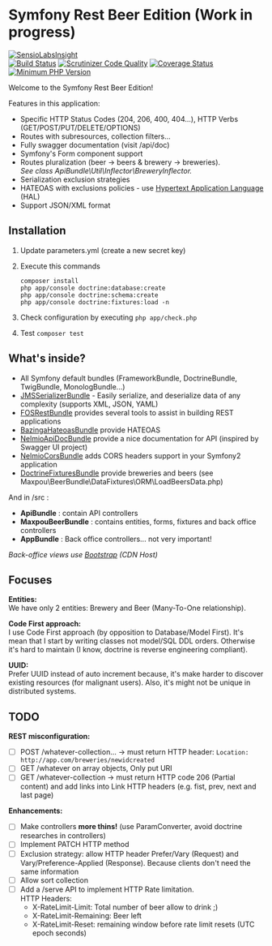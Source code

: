 Symfony Rest Beer Edition (Work in progress)
============================================

[![SensioLabsInsight](https://insight.sensiolabs.com/projects/665c060e-aa8a-458a-b74c-44c5725c7155/big.png)](https://insight.sensiolabs.com/projects/665c060e-aa8a-458a-b74c-44c5725c7155)  
[![Build Status](https://travis-ci.org/maxpou/symfony-rest-beer-edition.svg?branch=master)](https://travis-ci.org/maxpou/symfony-rest-beer-edition)
[![Scrutinizer Code Quality](https://scrutinizer-ci.com/g/maxpou/symfony-rest-beer-edition/badges/quality-score.png?b=master)](https://scrutinizer-ci.com/g/maxpou/symfony-rest-beer-edition/?branch=master)
[![Coverage Status](https://coveralls.io/repos/github/maxpou/symfony-rest-beer-edition/badge.svg?branch=master)](https://coveralls.io/github/maxpou/symfony-rest-beer-edition?branch=master)
[![Minimum PHP Version](https://img.shields.io/badge/php-%3E%3D%205.6-8892BF.svg?style=flat-square)](https://php.net/)


Welcome to the Symfony Rest Beer Edition!  

Features in this application:

* Specific HTTP Status Codes (204, 206, 400, 404...), HTTP Verbs (GET/POST/PUT/DELETE/OPTIONS)
* Routes with subresources, collection filters...
* Fully swagger documentation (visit /api/doc)
* Symfony's Form component support
* Routes pluralization (beer -> beers & brewery -> breweries).  
*See class ApiBundle\Util\Inflector\BreweryInflector.*
* Serialization exclusion strategies
* HATEOAS with exclusions policies - use [Hypertext Application Language](http://stateless.co/hal_specification.html) (HAL)
* Support JSON/XML format

## Installation

1. Update parameters.yml (create a new secret key)
2. Execute this commands

    ```
    composer install
    php app/console doctrine:database:create  
    php app/console doctrine:schema:create  
    php app/console doctrine:fixtures:load -n
    ```
3. Check configuration by executing `php app/check.php`
4. Test `composer test`

## What's inside?

* All Symfony default bundles (FrameworkBundle, DoctrineBundle, TwigBundle, MonologBundle...)
* [JMSSerializerBundle](https://github.com/schmittjoh/JMSSerializerBundle) - Easily serialize, and deserialize data of any complexity (supports XML, JSON, YAML)
* [FOSRestBundle](https://github.com/FriendsOfSymfony/FOSRestBundle) provides several tools to assist in building REST applications
* [BazingaHateoasBundle](https://github.com/willdurand/BazingaHateoasBundle) provide HATEOAS
* [NelmioApiDocBundle](https://github.com/nelmio/NelmioApiDocBundle) provide a nice documentation for API (inspired by Swagger UI project)
* [NelmioCorsBundle](https://github.com/nelmio/NelmioCorsBundle) adds CORS headers support in your Symfony2 application
* [DoctrineFixturesBundle](DoctrineFixturesBundle) provide breweries and beers (see Maxpou\BeerBundle\DataFixtures\ORM\LoadBeersData.php)

And in /src :

* **ApiBundle** : contain API controllers
* **MaxpouBeerBundle** : contains entities, forms, fixtures and back office controllers
* **AppBundle** : Back office controllers... not very important!

*Back-office views use [Bootstrap](http://getbootstrap.com) (CDN Host)*

## Focuses

**Entities:**  
We have only 2 entities: Brewery and Beer (Many-To-One relationship).

**Code First approach:**  
I use Code First approach (by opposition to Database/Model First). It's mean that I start by writing classes not model/SQL DDL orders. Otherwise it's hard to maintain (I know, doctrine is reverse engineering compliant).

**UUID:**  
Prefer UUID instead of auto increment because, it's make harder to discover existing resources (for malignant users). Also, it's might not be unique in distributed systems.


## TODO

**REST misconfiguration:**  
- [ ] POST /whatever-collection... -> must return HTTP header: `Location: http://app.com/breweries/newidcreated`
- [ ] GET /whatever on array objects, Only put URI
- [ ] GET /whatever-collection -> must return HTTP code 206 (Partial content) and add links into Link HTTP headers (e.g. fist, prev, next and last page)

**Enhancements:**  
- [ ] Make controllers **more thins!** (use ParamConverter, avoid doctrine researches in controllers)
- [ ] Implement PATCH HTTP method
- [ ] Exclusion strategy: allow HTTP header Prefer/Vary (Request) and Vary/Preference-Applied (Response). Because clients don't need the same information
- [ ] Allow sort collection
- [ ] Add a /serve API to implement HTTP Rate limitation.  
HTTP Headers:
  * X-RateLimit-Limit: Total number of beer allow to drink ;)
  * X-RateLimit-Remaining: Beer left
  * X-RateLimit-Reset: remaining window before rate limit resets (UTC epoch seconds)
